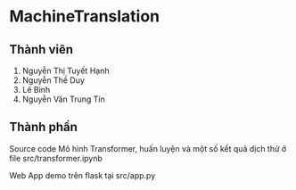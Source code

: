 # MachineTranslation

## Thành viên

1. Nguyễn Thị Tuyết Hạnh
2. Nguyễn Thế Duy
3. Lê Bình
4. Nguyễn Văn Trung Tín

## Thành phần

Source code Mô hình Transformer, huấn luyện và một số kết quả dịch thử ở file src/transformer.ipynb

Web App demo trên flask tại src/app.py
